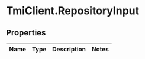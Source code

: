 # TmiClient.RepositoryInput

## Properties
Name | Type | Description | Notes
------------ | ------------- | ------------- | -------------
